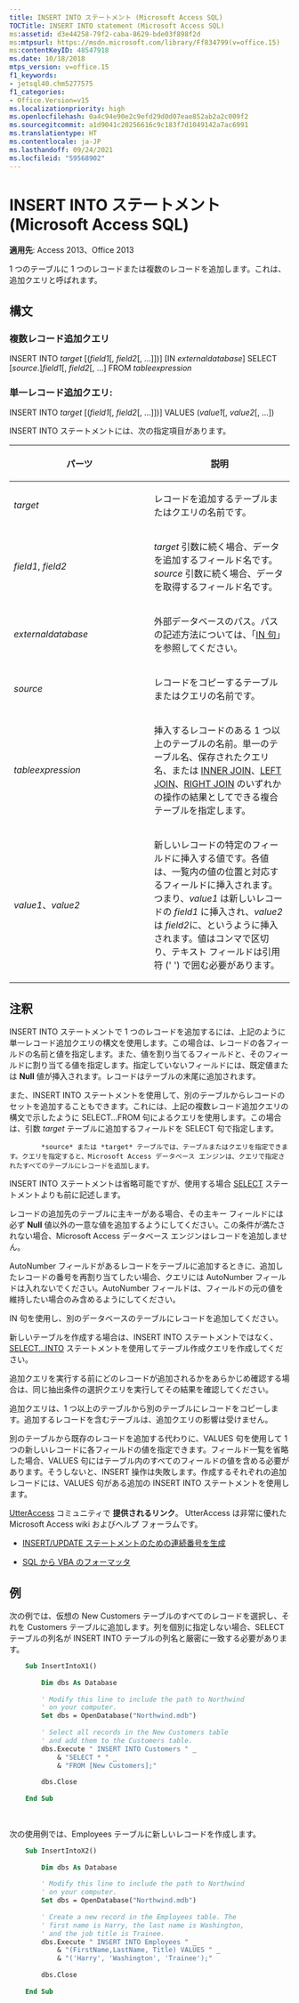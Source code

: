 ```yaml
---
title: INSERT INTO ステートメント (Microsoft Access SQL)
TOCTitle: INSERT INTO statement (Microsoft Access SQL)
ms:assetid: d3e44258-79f2-caba-8629-bde03f898f2d
ms:mtpsurl: https://msdn.microsoft.com/library/Ff834799(v=office.15)
ms:contentKeyID: 48547918
ms.date: 10/18/2018
mtps_version: v=office.15
f1_keywords:
- jetsql40.chm5277575
f1_categories:
- Office.Version=v15
ms.localizationpriority: high
ms.openlocfilehash: 0a4c94e90e2c9efd29d0d07eae852ab2a2c009f2
ms.sourcegitcommit: a1d9041c20256616c9c183f7d1049142a7ac6991
ms.translationtype: HT
ms.contentlocale: ja-JP
ms.lasthandoff: 09/24/2021
ms.locfileid: "59568902"
---
```

# <a name="insert-into-statement-microsoft-access-sql"></a>INSERT INTO ステートメント (Microsoft Access SQL)

**適用先**: Access 2013、Office 2013

1 つのテーブルに 1 つのレコードまたは複数のレコードを追加します。これは、追加クエリと呼ばれます。

## <a name="syntax"></a>構文

### <a name="multiple-record-append-query"></a>複数レコード追加クエリ

INSERT INTO *target* \[(*field1*\[, *field2*\[, …\]\])\] \[IN *externaldatabase*\] SELECT \[*source*.\]*field1*\[, *field2*\[, …\] FROM *tableexpression*

### <a name="single-record-append-query"></a>単一レコード追加クエリ:

INSERT INTO *target* \[(*field1*\[, *field2*\[, …\]\])\] VALUES (*value1*\[, *value2*\[, …\])

INSERT INTO ステートメントには、次の指定項目があります。

<table>
<colgroup>
<col style="width: 50%" />
<col style="width: 50%" />
</colgroup>
<thead>
<tr class="header">
<th><p>パーツ</p></th>
<th><p>説明</p></th>
</tr>
</thead>
<tbody>
<tr class="odd">
<td><p><em>target</em></p></td>
<td><p>レコードを追加するテーブルまたはクエリの名前です。</p></td>
</tr>
<tr class="even">
<td><p><em>field1</em>, <em>field2</em></p></td>
<td><p>
            <em>target</em> 引数に続く場合、データを追加するフィールド名です。<em>source</em> 引数に続く場合、データを取得するフィールド名です。</p></td>
</tr>
<tr class="odd">
<td><p><em>externaldatabase</em></p></td>
<td><p>外部データベースのパス。パスの記述方法については、「<a href="https://docs.microsoft.com/office/vba/access/concepts/miscellaneous/in-clause-microsoft-access-sql">IN 句</a>」を参照してください。  </p></td>
</tr>
<tr class="even">
<td><p><em>source</em></p></td>
<td><p>レコードをコピーするテーブルまたはクエリの名前です。</p></td>
</tr>
<tr class="odd">
<td><p><em>tableexpression</em></p></td>
<td><p>挿入するレコードのある 1 つ以上のテーブルの名前。単一のテーブル名、保存されたクエリ名、または <a href="inner-join-operation-microsoft-access-sql.md">INNER JOIN</a>、<a href="left-join-right-join-operations-microsoft-access-sql.md">LEFT JOIN</a>、<a href="left-join-right-join-operations-microsoft-access-sql.md">RIGHT JOIN</a> のいずれかの操作の結果としてできる複合テーブルを指定します。  </p></td>
</tr>
<tr class="even">
<td><p><em>value1</em>、<em>value2</em></p></td>
<td><p>新しいレコードの特定のフィールドに挿入する値です。各値は、一覧内の値の位置と対応するフィールドに挿入されます。つまり、<em>value1</em> は新しいレコードの <em>field1</em> に挿入され、<em>value2</em> は <em>field2</em>に、というように挿入されます。値はコンマで区切り、テキスト フィールドは引用符 (' ') で囲む必要があります。</p></td>
</tr>
</tbody>
</table>


## <a name="remarks"></a>注釈

INSERT INTO ステートメントで 1 つのレコードを追加するには、上記のように単一レコード追加クエリの構文を使用します。この場合は、レコードの各フィールドの名前と値を指定します。また、値を割り当てるフィールドと、そのフィールドに割り当てる値を指定します。指定していないフィールドには、既定値または **Null** 値が挿入されます。レコードはテーブルの末尾に追加されます。

また、INSERT INTO ステートメントを使用して、別のテーブルからレコードのセットを追加することもできます。これには、上記の複数レコード追加クエリの構文で示したように SELECT...FROM 句によるクエリを使用します。この場合は、引数 *target* テーブルに追加するフィールドを SELECT 句で指定します。


            *source* または *target* テーブルでは、テーブルまたはクエリを指定できます。クエリを指定すると、Microsoft Access データベース エンジンは、クエリで指定されたすべてのテーブルにレコードを追加します。

INSERT INTO ステートメントは省略可能ですが、使用する場合 [SELECT](select-statement-microsoft-access-sql.md) ステートメントよりも前に記述します。

レコードの追加先のテーブルに主キーがある場合、その主キー フィールドには必ず **Null** 値以外の一意な値を追加するようにしてください。この条件が満たされない場合、Microsoft Access データベース エンジンはレコードを追加しません。

AutoNumber フィールドがあるレコードをテーブルに追加するときに、追加したレコードの番号を再割り当てしたい場合、クエリには AutoNumber フィールドは入れないでください。AutoNumber フィールドは、フィールドの元の値を維持したい場合のみ含めるようにしてください。

IN 句を使用し、別のデータベースのテーブルにレコードを追加してください。

新しいテーブルを作成する場合は、INSERT INTO ステートメントではなく、[SELECT...INTO](select-into-statement-microsoft-access-sql.md) ステートメントを使用してテーブル作成クエリを作成してください。

追加クエリを実行する前にどのレコードが追加されるかをあらかじめ確認する場合は、同じ抽出条件の選択クエリを実行してその結果を確認してください。

追加クエリは、1 つ以上のテーブルから別のテーブルにレコードをコピーします。追加するレコードを含むテーブルは、追加クエリの影響は受けません。

別のテーブルから既存のレコードを追加する代わりに、VALUES 句を使用して 1 つの新しいレコードに各フィールドの値を指定できます。フィールド一覧を省略した場合、VALUES 句にはテーブル内のすべてのフィールドの値を含める必要があります。そうしないと、INSERT 操作は失敗します。作成するそれぞれの追加レコードには、VALUES 句がある追加の INSERT INTO ステートメントを使用します。

[UtterAccess](https://www.utteraccess.com) コミュニティで **提供されるリンク**。 UtterAccess は非常に優れた Microsoft Access wiki およびヘルプ フォーラムです。

- [INSERT/UPDATE ステートメントのための連続番号を生成](https://www.utteraccess.com/forum/generating-sequential-num-t446039.html)

- [SQL から VBA のフォーマッタ](https://www.utteraccess.com/forum/sql-vba-formatter-t1165308.html)

## <a name="example"></a>例

次の例では、仮想の New Customers テーブルのすべてのレコードを選択し、それを Customers テーブルに追加します。列を個別に指定しない場合、SELECT テーブルの列名が INSERT INTO テーブルの列名と厳密に一致する必要があります。

```vb
    Sub InsertIntoX1() 
     
        Dim dbs As Database 
     
        ' Modify this line to include the path to Northwind 
        ' on your computer. 
        Set dbs = OpenDatabase("Northwind.mdb") 
         
        ' Select all records in the New Customers table  
        ' and add them to the Customers table. 
        dbs.Execute " INSERT INTO Customers " _ 
            & "SELECT * " _ 
            & "FROM [New Customers];" 
             
        dbs.Close 
     
    End Sub
```

<br/>

次の使用例では、Employees テーブルに新しいレコードを作成します。

```vb
    Sub InsertIntoX2() 
     
        Dim dbs As Database 
     
        ' Modify this line to include the path to Northwind 
        ' on your computer. 
        Set dbs = OpenDatabase("Northwind.mdb") 
         
        ' Create a new record in the Employees table. The  
        ' first name is Harry, the last name is Washington,  
        ' and the job title is Trainee. 
        dbs.Execute " INSERT INTO Employees " _ 
            & "(FirstName,LastName, Title) VALUES " _ 
            & "('Harry', 'Washington', 'Trainee');" 
             
        dbs.Close 
     
    End Sub 
```

